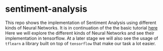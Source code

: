 # sentiment-analysis
This repo shows the implementation of Sentiment Analysis using different kinds of Neural Networks.
It is in continuation of the the basic tutorial [here](https://github.com/Demfier/tensorflow_basics/)<br>
Here we will explore the different kinds of Neural Networks and see their implementation in tensorflow. At a later stage we will also see the usage of ```tflearn``` a library built on top of ```tensorflow``` that make our task a lot easier.

